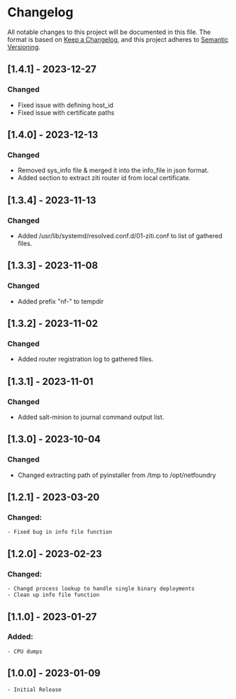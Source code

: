 # Changelog

All notable changes to this project will be documented in this file. The format is based on [Keep a Changelog](https://keepachangelog.com/en/1.0.0/), and this project adheres to [Semantic Versioning](https://semver.org/spec/v2.0.0.html).

## [1.4.1] - 2023-12-27
### Changed

- Fixed issue with defining host_id
- Fixed issue with certificate paths

## [1.4.0] - 2023-12-13
### Changed

- Removed sys_info file & merged it into the info_file in json format.
- Added section to extract ziti router id from local certificate.


## [1.3.4] - 2023-11-13
### Changed

- Added /usr/lib/systemd/resolved.conf.d/01-ziti.conf to list of gathered files.

## [1.3.3] - 2023-11-08
### Changed

- Added prefix "nf-" to tempdir

## [1.3.2] - 2023-11-02
### Changed

- Added router registration log to gathered files.

## [1.3.1] - 2023-11-01
### Changed

- Added salt-minion to journal command output list.

## [1.3.0] - 2023-10-04

### Changed

- Changed extracting path of pyinstaller from /tmp to /opt/netfoundry


## [1.2.1] - 2023-03-20
### Changed:

    - Fixed bug in info file function

## [1.2.0] - 2023-02-23
### Changed:

    - Changd process lookup to handle single binary deployments
    - Clean up info file function

## [1.1.0] - 2023-01-27
### Added:

    - CPU dumps 
 

## [1.0.0] - 2023-01-09

    - Initial Release